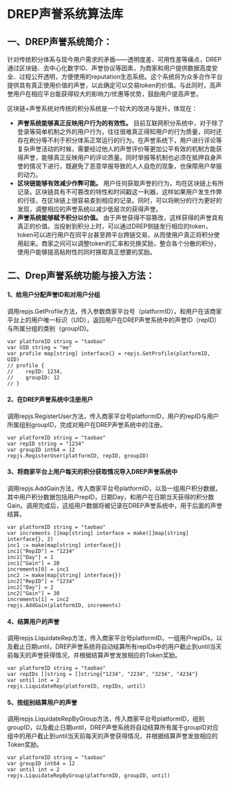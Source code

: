 # DREP声誉系统算法库



## 一、DREP声誉系统简介：


针对传统积分体系与现今用户需求的矛盾——透明度差、可用性差等痛点，DREP通过区块链、去中心化数字ID、声誉协议等因素，为商家和用户提供数据高度安全、过程公开透明，方便使用的reputation生态系统。这个系统将为众多合作平台提供具有真正使用价值的声誉，以此确定可以交易token的价值。与此同时，高声誉用户在相应平台能获得较大的影响力/优惠等优势，鼓励用户提高声誉。

区块链+声誉系统对传统的积分系统是一个较大的改进与提升，体现在：
- **声誉系统能够真正反映用户行为的有效性。** 目前互联网积分系统中，对于除了登录等简单机制之外的用户行为，往往很难真正得知用户的行为质量，同时还存在刷分等不利于积分体系正常运行的行为。在声誉系统下，用户进行评论等复杂声誉活动的时候，需要经过他人的声誉评价等更加公平有效的机制方能获得声誉，能够真正反映用户的评论质量。同时举报等机制也必须在抵押自身声誉的情况下进行，既避免了恶意举报导致的人人自危的现象，也保障用户举报的动力。
- **区块链能够有效减少作弊可能。** 用户任何获取声誉的行为，均在区块链上有所记录。区块链具有不可篡改的特性和时间戳这一利器，这样如果用户发生作弊的行径，在区块链上很容易查到相应的记录。同时，可以将刷分的行为更好的发现，调整相应的声誉系统以减少低层次的获得声誉。
- **声誉系统能够赋予积分以价值。** 由于声誉获得不容篡改，这样获得的声誉具有真正的价值。当投射到积分上时，可以通过DREP侧链发行相应的token，token可以进行用户在同平台甚至跨平台跨链交易，从而使用户真正将积分使用起来。商家之间可以调整token的汇率和兑换奖励，整合各个分散的积分，使用户能够提高粘附性的同时换取真正想要的奖励。

## 二、Drep声誉系统功能与接入方法：


#### 1、给用户分配声誉ID和对用户分组

调用repjs.GetProfile方法，传入参数商家平台号（platformID），和用户在该商家平台上的用户唯一标识（UID），返回用户在DREP声誉系统中的声誉ID（repID）与所属分组的类别（groupID)。

```
var platformID string = "taobao"
var UID string = "me"
var profile map[string] interface{} = repjs.GetProfile(platformID, UID)
// profile {
//    repID: 1234,
//    groupID: 12
// }
```

#### 2、在DREP声誉系统中注册用户

调用repjs.RegisterUser方法，传入商家平台号platformID，用户的repID与用户所属组别groupID，完成对用户在DREP声誉系统中的注册。

```
var platformID string = "taobao"
var repID string = "1234"
var groupID int64 = 12
repjs.RegisterUser(platformID, repID, groupID)
```

#### 3、将商家平台上用户每天的积分获取情况导入DREP声誉系统中

调用repjs.AddGain方法，传入商家平台号platformID，以及一组用户积分数据，其中用户积分数据包括用户repID，日期Day，和用户在日期当天获得的积分数Gain。调用完成后，这组用户数据将被记录在DREP声誉系统中，用于后面的声誉结算。

```
var platformID string = "taobao"
var increments []map[string] interface = make([]map[string] interface{}, 2)
inc1 := make(map[string] interface{})
inc1["RepID"] = "1234"
inc1["Day"] = 1
inc1["Gain"] = 20
increments[0] = inc1
inc2 := make(map[string] interface{})
inc2["RepID"] = "1234"
inc2["Day"] = 2
inc2["Gain"] = 30
increments[1] = inc2
repjs.AddGain(platformID, increments)
```

#### 4、结算用户的声誉

调用repjs.LiquidateRep方法，传入商家平台号platformID，一组用户repIDs，以及截止日期until，DREP声誉系统将自动结算所有repIDs中的用户截止到until当天前每天的声誉获得情况，并根据结算声誉发放相应的Token奖励。

```
var platformID string = "taobao"
var repIDs []string = []string{"1234", "2234", "3234", "4234"}
var until int = 2
repjs.LiquidateRep(platformID, repIDs, until)
```

#### 5、按组别结算用户的声誉

调用repjs.LiquidateRepByGroup方法，传入商家平台号platformID，组别groupID，以及截止日期until，DREP声誉系统将自动结算所有属于groupID对应组中的用户截止到until当天前每天的声誉获得情况，并根据结算声誉发放相应的Token奖励。

```
var platformID string = "taobao"
var groupID int64 = 12
var until int = 2
repjs.LiquidateRepByGroup(platformID, groupID, until)
```
